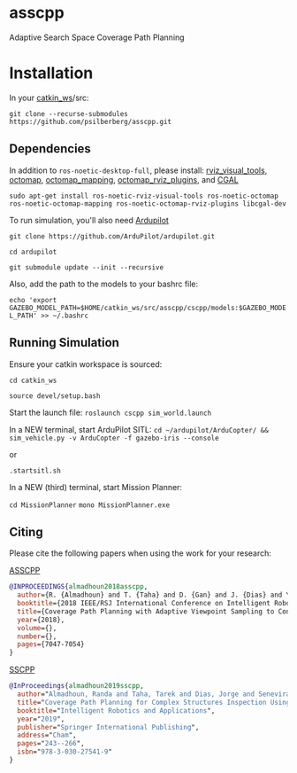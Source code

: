 # asscpp
Adaptive Search Space Coverage Path Planning

# Installation
In your [catkin_ws](http://wiki.ros.org/catkin/Tutorials/create_a_workspace)/src:

`git clone --recurse-submodules https://github.com/psilberberg/asscpp.git`

## Dependencies
In addition to `ros-noetic-desktop-full`, please install:
[rviz_visual_tools](https://github.com/PickNikRobotics/rviz_visual_tools ), 
[octomap](http://wiki.ros.org/octomap), 
[octomap_mapping](http://wiki.ros.org/octomap_mapping ), 
[octomap_rviz_plugins](http://wiki.ros.org/octomap_rviz_plugins), and
[CGAL](https://www.cgal.org/download/linux.html)

```
sudo apt-get install ros-noetic-rviz-visual-tools ros-noetic-octomap ros-noetic-octomap-mapping ros-noetic-octomap-rviz-plugins libcgal-dev
```

To run simulation, you'll also need [Ardupilot](https://ardupilot.org/dev/docs/building-setup-linux.html)

`git clone https://github.com/ArduPilot/ardupilot.git `

`cd ardupilot`

`git submodule update --init --recursive`

Also, add the path to the models to your bashrc file:

`echo 'export GAZEBO_MODEL_PATH=$HOME/catkin_ws/src/asscpp/cscpp/models:$GAZEBO_MODEL_PATH' >> ~/.bashrc`

## Running Simulation
Ensure your catkin workspace is sourced:

`cd catkin_ws`

`source devel/setup.bash`

Start the launch file:
`roslaunch cscpp sim_world.launch`

In a NEW terminal, start ArduPilot SITL: 
`cd ~/ardupilot/ArduCopter/ && sim_vehicle.py -v ArduCopter -f gazebo-iris --console` 

or 

`.startsitl.sh`


In a NEW (third) terminal, start Mission Planner: 

`cd MissionPlanner`
`mono MissionPlanner.exe`


## Citing
Please cite the following papers when using the work for your research:

[ASSCPP](https://ieeexplore.ieee.org/abstract/document/8593719)
```bibtex
@INPROCEEDINGS{almadhoun2018asscpp,
  author={R. {Almadhoun} and T. {Taha} and D. {Gan} and J. {Dias} and Y. {Zweiri} and L. {Seneviratne}},
  booktitle={2018 IEEE/RSJ International Conference on Intelligent Robots and Systems (IROS)}, 
  title={Coverage Path Planning with Adaptive Viewpoint Sampling to Construct 3D Models of Complex Structures for the Purpose of Inspection}, 
  year={2018},
  volume={},
  number={},
  pages={7047-7054}
}
```


[SSCPP](https://link.springer.com/chapter/10.1007/978-3-030-27541-9_21)
```bibtex
@InProceedings{almadhoun2019sscpp,
  author="Almadhoun, Randa and Taha, Tarek and Dias, Jorge and Seneviratne, Lakmal and Zweiri, Yahya",
  title="Coverage Path Planning for Complex Structures Inspection Using Unmanned Aerial Vehicle (UAV)",
  booktitle="Intelligent Robotics and Applications",
  year="2019",
  publisher="Springer International Publishing",
  address="Cham",
  pages="243--266",
  isbn="978-3-030-27541-9"
}
```

